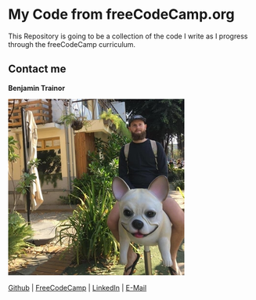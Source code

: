# My Code from freeCodeCamp.org 

This Repository is going to be a collection of the code I write as I progress through the freeCodeCamp curriculum.

## Contact me
**Benjamin Trainor**

![](me.jpg)

[Github](https://github.com/BenjaminTrainorJS) | [FreeCodeCamp](https://www.freecodecamp.org/benjamin-trainor) | [LinkedIn](https://www.linkedin.com/in/benjamintrainor/) | [E-Mail](mailto:benjamin.trainor.js@protonmail.com)
